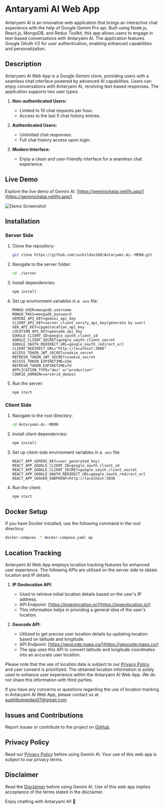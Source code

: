 # Antaryami AI Web App

Antaryami AI is an innovative web application that brings an interactive chat experience with the help of Google Gemini Pro api. Built using Node.js, React.js, MongoDB, and Redux Toolkit, this app allows users to engage in text-based conversations with Antaryami AI. The application features Google OAuth V2 for user authentication, enabling enhanced capabilities and personalization.

## Description

Antaryami AI Web App is a Google Gemini clone, providing users with a seamless chat interface powered by advanced AI capabilities. Users can enjoy conversations with Antaryami AI, receiving text-based responses. The application supports two user types:

1. **Non-authenticated Users:**

   - Limited to 10 chat requests per hour.
   - Access to the last 5 chat history entries.

2. **Authenticated Users:**
   - Unlimited chat responses.
   - Full chat history access upon login.
3. **Modern Interface:**
   - Enjoy a clean and user-friendly interface for a seamless chat experience.

## Live Demo

Explore the live demo of Gemini AI: [https://geminichatai.netlify.app/](https://geminichatai.netlify.app/)

![Demo Screenshot](https://github.com/sushildas100/Antaryami/blob/main/Screenshot%202024-04-16%20090912.png?raw=true)

## Installation

### Server Side

1. Clone the repository:

   ```bash
   git clone https://github.com/sushildas100/Antaryami-Ai--MERN.git
   ```

2. Navigate to the server folder:

   ```bash
   cd ./server
   ```

3. Install dependencies:

   ```bash
   npm install
   ```

4. Set up environment variables in a `.env` file:

   ```
   MONGO_USER=mongodb_username
   MONGO_PASS=mongodb_password
   GEMINI_API_KEY=gemini_api_key
   CLIENT_API_KEY=server_client_verify_api_key(generate by user)
   GEO_API_KEY=ipgeolocation_api_key
   LOCATION_API_KEY=geocode_api_key
   GOOGLE_CLIENT_ID=google_oauth_client_id
   GOOGLE_CLIENT_SECRET=google_oauth_client_secret
   GOOGLE_OAUTH_REDIRECT_URL=google_oauth_redirect_url
   CLIENT_REDIRECT_URL="http://localhost:3000"
   ACCESS_TOKEN_JWT_SECRET=cookie_secret
   REFRESH_TOKEN_JWT_SECRET=cookie_secret
   ACCESS_TOKEN_EXPIRETIME=15m
   REFRESH_TOKEN_EXPIRETIME=7d
   APPLICATION_TYPE="dev" or"production"
   COOKIE_DOMAIN=serverid_domain
   ```

5. Run the server:

   ```bash
   npm start
   ```

### Client Side

1. Navigate to the root directory:

   ```bash
   cd Antaryami-Ai--MERN
   ```

2. Install client dependencies:

   ```bash
   npm install
   ```

3. Set up client-side environment variables in a `.env` file:

   ```
   REACT_APP_GEMINI_KEY=user_generated_key)
   REACT_APP_GOOGLE_CLIENT_ID=google_oauth_client_id
   REACT_APP_GOOGLE_CLIENT_SECRET=google_oauth_client_secret
   REACT_APP_GOOGLE_OAUTH_REDIRECT_URL=google_oauth_redirect_url
   REACT_APP_SERVER_ENDPOINT=http://localhost:3030
   ```

4. Run the client:

   ```bash
   npm start
   ```

## Docker Setup

If you have Docker installed, use the following command in the root directory:

```bash
docker-compose -f docker-compose.yaml up
```

## Location Tracking

Antaryami AI Web App employs location tracking features for enhanced user experience. The following APIs are utilized on the server side to obtain location and IP details:

1. **IP Geolocation API:**

   - Used to retrieve initial location details based on the user's IP address.
   - API Endpoint: [https://ipgeolocation.io/](https://ipgeolocation.io/)
   - This information helps in providing a general idea of the user's location.

2. **Geocode API:**
   - Utilized to get precise user location details by updating location based on latitude and longitude.
   - API Endpoint: [https://geocode.maps.co/](https://geocode.maps.co/)
   - The app uses this API to convert latitude and longitude coordinates into an accurate user location.

Please note that the use of location data is subject to our [Privacy Policy](https://github.com/sushildas100/Antaryami-Ai--MERN/blob/main/README.md), and user consent is prioritized. The obtained location information is solely used to enhance user experience within the Antaryami AI Web App. We do not share this information with third parties.

If you have any concerns or questions regarding the use of location tracking in Antaryami AI Web App, please contact us at [sushilkumardas07@gmail.com](sushilkumardas07@gmail.com).

## Issues and Contributions

Report issues or contribute to the project on [GitHub](https://github.com/sushildas100/Antaryami-Ai--MERN).

## Privacy Policy

Read our [Privacy Policy](https://github.com/sushildas100/Antaryami-Ai--MERN/blob/main/README.md) before using Gemini AI. Your use of this web app is subject to our privacy terms.

## Disclaimer

Read the [Disclaimer](https://github.com/shuvra-matrix/Gemini-Ai--MERN/blob/main/DISCLAIMER.md) before using Gemini AI. Use of this web app implies acceptance of the terms stated in the disclaimer.

Enjoy chatting with Antaryami AI! 🚀
